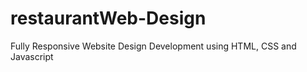 # restaurantWeb-Design
Fully Responsive Website Design 
Development using HTML, CSS and Javascript 
